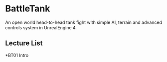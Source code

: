 # BattleTank
An open world head-to-head tank fight with simple AI, terrain and advanced controls system in UnrealEngine 4.



## Lecture List
*BT01 Intro
